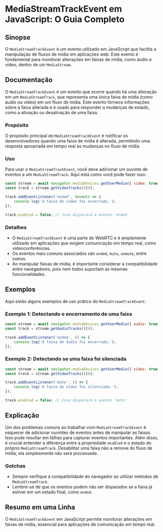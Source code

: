 <!--
Meta Description: # MediaStreamTrackEvent em JavaScript: O Guia Completo ## Sinopse O `MediaStreamTrackEvent` é um evento utilizado em JavaScript que facilita a manipul...
Meta Keywords: faixa, uma, mediastreamtrackevent, mídia, track
-->

# MediaStreamTrackEvent em JavaScript: O Guia Completo

## Sinopse
O `MediaStreamTrackEvent` é um evento utilizado em JavaScript que facilita a manipulação de fluxos de mídia em aplicações web. Este evento é fundamental para monitorar alterações em faixas de mídia, como áudio e vídeo, dentro de um `MediaStream`.

## Documentação
O `MediaStreamTrackEvent` é um evento que ocorre quando há uma alteração em um `MediaStreamTrack`, que representa uma única faixa de mídia (como áudio ou vídeo) em um fluxo de mídia. Este evento fornece informações sobre a faixa alterada e é usado para responder a mudanças de estado, como a ativação ou desativação de uma faixa.

### Propósito
O propósito principal do `MediaStreamTrackEvent` é notificar os desenvolvedores quando uma faixa de mídia é alterada, permitindo uma resposta apropriada em tempo real às mudanças no fluxo de mídia.

### Uso
Para usar o `MediaStreamTrackEvent`, você deve adicionar um ouvinte de eventos a um `MediaStreamTrack`. Aqui está como você pode fazer isso:

```javascript
const stream = await navigator.mediaDevices.getUserMedia({ video: true });
const track = stream.getVideoTracks()[0];

track.addEventListener('ended', (event) => {
    console.log('A faixa de vídeo foi encerrada.');
});

track.enabled = false; // Isso disparará o evento 'ended'
```

### Detalhes
- O `MediaStreamTrackEvent` é uma parte do WebRTC e é amplamente utilizado em aplicações que exigem comunicação em tempo real, como videoconferências.
- Os eventos mais comuns associados são `ended`, `mute`, `unmute`, entre outros.
- Ao manipular faixas de mídia, é importante considerar a compatibilidade entre navegadores, pois nem todos suportam as mesmas funcionalidades.

## Exemplos
Aqui estão alguns exemplos de uso prático do `MediaStreamTrackEvent`:

### Exemplo 1: Detectando o encerramento de uma faixa
```javascript
const stream = await navigator.mediaDevices.getUserMedia({ audio: true });
const track = stream.getAudioTracks()[0];

track.addEventListener('ended', () => {
    console.log('A faixa de áudio foi encerrada.');
});
```

### Exemplo 2: Detectando se uma faixa foi silenciada
```javascript
const stream = await navigator.mediaDevices.getUserMedia({ video: true });
const track = stream.getVideoTracks()[0];

track.addEventListener('mute', () => {
    console.log('A faixa de vídeo foi silenciada.');
});

track.enabled = false; // Isso disparará o evento 'mute'
```

## Explicação
Um dos problemas comuns ao trabalhar com `MediaStreamTrackEvent` é esquecer de adicionar ouvintes de eventos antes de manipular as faixas. Isso pode resultar em falhas para capturar eventos importantes. Além disso, é crucial entender a diferença entre a propriedade `enabled` e o estado do próprio `MediaStreamTrack`. Desabilitar uma faixa não a remove do fluxo de mídia; ela simplesmente não será processada.

### Gotchas
- Sempre verifique a compatibilidade do navegador ao utilizar métodos de `MediaStreamTrack`.
- Lembre-se de que os eventos podem não ser disparados se a faixa já estiver em um estado final, como `ended`.

## Resumo em uma Linha
O `MediaStreamTrackEvent` em JavaScript permite monitorar alterações em faixas de mídia, essencial para aplicações de comunicação em tempo real.